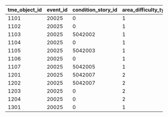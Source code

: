 |tme_object_id|event_id|condition_story_id|area_difficulty_type|release_effect|tap_effect|
| --- | --- | --- | --- | --- | --- |
|1101|20025|0|1|0|1|
|1102|20025|0|1|0|1|
|1103|20025|5042002|1|1|0|
|1104|20025|0|1|0|1|
|1105|20025|5042003|1|1|0|
|1106|20025|0|1|0|1|
|1107|20025|5042005|1|2|0|
|1201|20025|5042007|2|1|0|
|1202|20025|5042007|2|2|0|
|1203|20025|0|2|0|1|
|1204|20025|0|2|0|1|
|1301|20025|0|1|0|0|